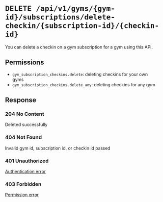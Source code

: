 # `DELETE /api/v1/gyms/{gym-id}/subscriptions/delete-checkin/{subscription-id}/{checkin-id}`
You can delete a checkin on a gym subscription for a gym using this API.


## Permissions

- `gym_subscription_checkins.delete`: deleting checkins for your own gyms
- `gym_subscription_checkins.delete_any`: deleting checkins for any gym

## Response

### 204 No Content
 Deleted successfully

### 404 Not Found
 Invalid gym id, subscription id, or checkin id passed

### 401 Unauthorized
[Authentication error](../../authentication-errors.md)

### 403 Forbidden
[Permission error](../../permission-errors.md)
